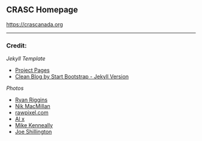 ## CRASC Homepage

https://crascanada.org

---

### Credit:

*Jekyll Template*

* [Project Pages](https://github.com/projectpages/project-pages)
* [Clean Blog by Start Bootstrap - Jekyll Version](https://github.com/BlackrockDigital/startbootstrap-clean-blog-jekyll)

*Photos*

* [Ryan Riggins](https://unsplash.com/@ryan_riggins)
* [Nik MacMillan](https://unsplash.com/@nikarthur)
* [rawpixel.com](https://unsplash.com/@rawpixel)
* [Al x](https://unsplash.com/@alx_andru)
* [Mike Kenneally](https://unsplash.com/@asthetik)
* [Joe Shillington](https://unsplash.com/@joeshillington)

